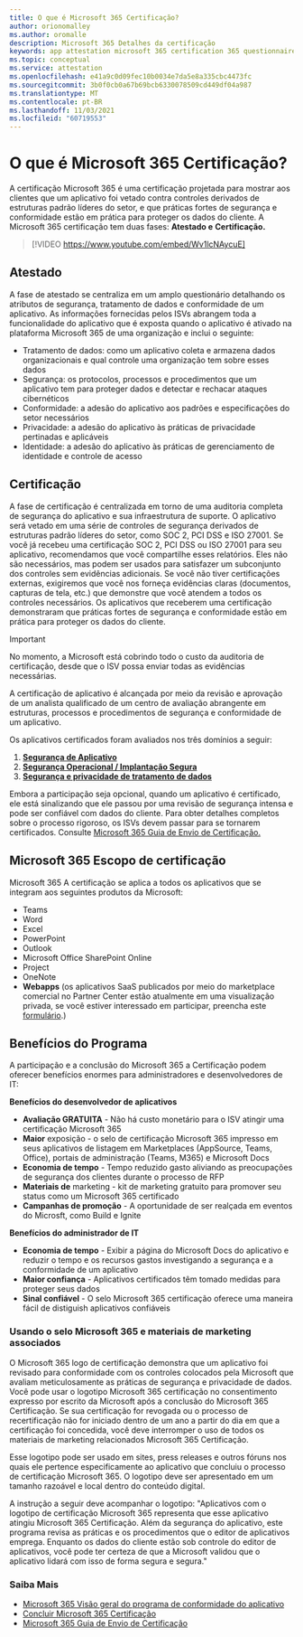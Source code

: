 ```yaml
---
title: O que é Microsoft 365 Certificação?
author: orionomalley
ms.author: oromalle
description: Microsoft 365 Detalhes da certificação
keywords: app attestation microsoft 365 certification 365 questionnaire appSource
ms.topic: conceptual
ms.service: attestation
ms.openlocfilehash: e41a9c0d09fec10b0034e7da5e8a335cbc4473fc
ms.sourcegitcommit: 3b0f0cb0a67b69bcb6330078509cd449df04a987
ms.translationtype: MT
ms.contentlocale: pt-BR
ms.lasthandoff: 11/03/2021
ms.locfileid: "60719553"
---
```

# <a name="what-is-microsoft-365-certification"></a>O que é Microsoft 365 Certificação?

A certificação Microsoft 365 é uma certificação projetada para mostrar aos clientes que um aplicativo foi vetado contra controles derivados de estruturas padrão líderes do setor, e que práticas fortes de segurança e conformidade estão em prática para proteger os dados do cliente. A Microsoft 365 certificação tem duas fases: **Atestado e** **Certificação.**

>[!VIDEO https://www.youtube.com/embed/Wv1lcNAycuE]


## <a name="attestation"></a>Atestado

A fase de atestado se centraliza em um amplo questionário detalhando os atributos de segurança, tratamento de dados e conformidade de um aplicativo. As informações fornecidas pelos ISVs abrangem toda a funcionalidade do aplicativo que é exposta quando o aplicativo é ativado na plataforma Microsoft 365 de uma organização e inclui o seguinte:

- Tratamento de dados: como um aplicativo coleta e armazena dados organizacionais e qual controle uma organização tem sobre esses dados
- Segurança: os protocolos, processos e procedimentos que um aplicativo tem para proteger dados e detectar e rechacar ataques cibernéticos
- Conformidade: a adesão do aplicativo aos padrões e especificações do setor necessários
- Privacidade: a adesão do aplicativo às práticas de privacidade pertinadas e aplicáveis
- Identidade: a adesão do aplicativo às práticas de gerenciamento de identidade e controle de acesso


## <a name="certification"></a>Certificação

A fase de certificação é centralizada em torno de uma auditoria completa de segurança do aplicativo e sua infraestrutura de suporte. O aplicativo será vetado em uma série de controles de segurança derivados de estruturas padrão líderes do setor, como SOC 2, PCI DSS e ISO 27001. Se você já recebeu uma certificação SOC 2, PCI DSS ou ISO 27001 para seu aplicativo, recomendamos que você compartilhe esses relatórios. Eles não são necessários, mas podem ser usados para satisfazer um subconjunto dos controles sem evidências adicionais. Se você não tiver certificações externas, exigiremos que você nos forneça evidências claras (documentos, capturas de tela, etc.) que demonstre que você atendem a todos os controles necessários. Os aplicativos que receberem uma certificação demonstraram que práticas fortes de segurança e conformidade estão em prática para proteger os dados do cliente. 

> [!IMPORTANT]
> No momento, a Microsoft está cobrindo todo o custo da auditoria de certificação, desde que o ISV possa enviar todas as evidências necessárias.

A certificação de aplicativo é alcançada por meio da revisão e aprovação de um analista qualificado de um centro de avaliação abrangente em estruturas, processos e procedimentos de segurança e conformidade de um aplicativo. 

Os aplicativos certificados foram avaliados nos três domínios a seguir:
1.  [**Segurança de Aplicativo**]( https://docs.microsoft.com/en-us/microsoft-365-app-certification/docs/certification-submission-guide#application-security)
1.  [**Segurança Operacional / Implantação Segura**]( https://docs.microsoft.com/en-us/microsoft-365-app-certification/docs/certification-submission-guide#operational-security)
1.  [**Segurança e privacidade de tratamento de dados**]( https://docs.microsoft.com/en-us/microsoft-365-app-certification/docs/certification-submission-guide#data-handling-security-and-privacy)

Embora a participação seja opcional, quando um aplicativo é certificado, ele está sinalizando que ele passou por uma revisão de segurança intensa e pode ser confiável com dados do cliente. Para obter detalhes completos sobre o processo rigoroso, os ISVs devem passar para se tornarem certificados. Consulte [Microsoft 365 Guia de Envio de Certificação.](https://docs.microsoft.com/microsoft-365-app-certification/docs/certification-submission-guide)

## <a name="microsoft-365-certification-scope"></a>Microsoft 365 Escopo de certificação

Microsoft 365 A certificação se aplica a todos os aplicativos que se integram aos seguintes produtos da Microsoft:
- Teams
- Word
- Excel
- PowerPoint
- Outlook
- Microsoft Office SharePoint Online
- Project
- OneNote
- **Webapps** (os aplicativos SaaS publicados por meio do marketplace comercial no Partner Center estão atualmente em uma visualização privada, se você estiver interessado em participar, preencha este [formulário](https://customervoice.microsoft.com/Pages/ResponsePage.aspx?id=v4j5cvGGr0GRqy180BHbR4cf3qxCU_RNtqjCSalFdSFUNDMzTVJKR0wzTEJRSFJVSk9OQUlOV0RJSyQlQCN0PWcu).)

## <a name="program-benefits"></a>Benefícios do Programa
A participação e a conclusão do Microsoft 365 a Certificação podem oferecer benefícios enormes para administradores e desenvolvedores de IT:

**Benefícios do desenvolvedor de aplicativos**
-   **Avaliação GRATUITA** - Não há custo monetário para o ISV atingir uma certificação Microsoft 365
-   **Maior** exposição - o selo de certificação Microsoft 365 impresso em seus aplicativos de listagem em Marketplaces (AppSource, Teams, Office), portais de administração (Teams, M365) e Microsoft Docs
-   **Economia de tempo** - Tempo reduzido gasto aliviando as preocupações de segurança dos clientes durante o processo de RFP 
- **Materiais de** marketing - kit de marketing gratuito para promover seu status como um Microsoft 365 certificado
- **Campanhas de promoção** - A oportunidade de ser realçada em eventos do Microsft, como Build e Ignite

**Benefícios do administrador de IT**
- **Economia de tempo** - Exibir a página do Microsoft Docs do aplicativo e reduzir o tempo e os recursos gastos investigando a segurança e a conformidade de um aplicativo 
-   **Maior confiança** - Aplicativos certificados têm tomado medidas para proteger seus dados 
-   **Sinal confiável** - O selo Microsoft 365 certificação oferece uma maneira fácil de distiguish aplicativos confiáveis


### <a name="using-the-microsoft-365-badge-and-associated-marketing-materials"></a>Usando o selo Microsoft 365 e materiais de marketing associados
O Microsoft 365 logo de certificação demonstra que um aplicativo foi revisado para conformidade com os controles colocados pela Microsoft que avaliam meticulosamente as práticas de segurança e privacidade de dados. Você pode usar o logotipo Microsoft 365 certificação no consentimento expresso por escrito da Microsoft após a conclusão do Microsoft 365 Certificação. Se sua certificação for revogada ou o processo de recertificação não for iniciado dentro de um ano a partir do dia em que a certificação foi concedida, você deve interromper o uso de todos os materiais de marketing relacionados Microsoft 365 Certificação. 

Esse logotipo pode ser usado em sites, press releases e outros fóruns nos quais ele pertence especificamente ao aplicativo que concluiu o processo de certificação Microsoft 365. O logotipo deve ser apresentado em um tamanho razoável e local dentro do conteúdo digital. 

A instrução a seguir deve acompanhar o logotipo: "Aplicativos com o logotipo de certificação Microsoft 365 representa que esse aplicativo atingiu Microsoft 365 Certificação. Além da segurança do aplicativo, este programa revisa as práticas e os procedimentos que o editor de aplicativos emprega. Enquanto os dados do cliente estão sob controle do editor de aplicativos, você pode ter certeza de que a Microsoft validou que o aplicativo lidará com isso de forma segura e segura."


### <a name="learn-more"></a>Saiba Mais
* [Microsoft 365 Visão geral do programa de conformidade do aplicativo](~/overview.md)  
* [Concluir Microsoft 365 Certificação](~/docs/certification.md)  
* [Microsoft 365 Guia de Envio de Certificação](~/docs/certification-submission-guide.md)

